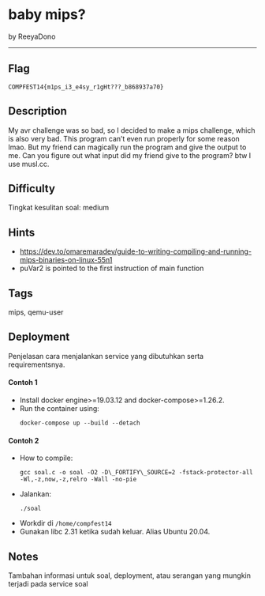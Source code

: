 # baby mips?

by ReeyaDono

---

## Flag

```
COMPFEST14{m1ps_i3_e4sy_r1gHt???_b868937a70}
```

## Description
My avr challenge was so bad, so I decided to make a mips challenge, which is also very bad. This program can’t even run properly for some reason lmao. But my friend can magically run the program and give the output to me. Can you figure out what input did my friend give to the program? btw I use musl.cc.

## Difficulty
Tingkat kesulitan soal: medium

## Hints
* https://dev.to/omaremaradev/guide-to-writing-compiling-and-running-mips-binaries-on-linux-55n1
* puVar2 is pointed to the first instruction of main function

## Tags
mips, qemu-user

## Deployment
Penjelasan cara menjalankan service yang dibutuhkan serta requirementsnya.

#### Contoh 1
- Install docker engine>=19.03.12 and docker-compose>=1.26.2.
- Run the container using:
    ```
    docker-compose up --build --detach
    ```

#### Contoh 2
- How to compile:
    ```
    gcc soal.c -o soal -O2 -D\_FORTIFY\_SOURCE=2 -fstack-protector-all -Wl,-z,now,-z,relro -Wall -no-pie
    ```
- Jalankan:
    ```
    ./soal
    ```
- Workdir di `/home/compfest14`
- Gunakan libc 2.31 ketika sudah keluar. Alias Ubuntu 20.04.

## Notes
Tambahan informasi untuk soal, deployment, atau serangan yang mungkin terjadi pada service soal
